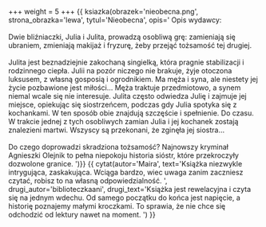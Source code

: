 +++
weight = 5
+++
{{ ksiazka(obrazek='nieobecna.png', strona_obrazka='lewa', tytul='Nieobecna', opis='
Opis wydawcy: <br /><br />
Dwie bliźniaczki, Julia i Julita, prowadzą osobliwą grę: zamieniają się ubraniem, zmieniają makijaż i fryzurę, żeby przejąć tożsamość tej drugiej.
<br/><br/>
Julita jest beznadziejnie zakochaną singielką, która pragnie stabilizacji i rodzinnego ciepła.
Julii na pozór niczego nie brakuje, żyje otoczona luksusem, z własną gosposią i ogrodnikiem. Ma męża i syna, ale niestety jej życie pozbawione jest miłości… Męża traktuje przedmiotowo, a synem niemal wcale się nie interesuje.
Julita często odwiedza Julię i zajmuje jej miejsce, opiekując się siostrzeńcem, podczas gdy Julia spotyka się z kochankami. W ten sposób obie znajdują szczęście i spełnienie. Do czasu. W trakcie jednej z tych osobliwych zamian Julia i jej kochanek zostają znalezieni martwi. Wszyscy są przekonani, że zginęła jej siostra…
<br/><br/>
Do czego doprowadzi skradziona tożsamość?
Najnowszy kryminał Agnieszki Olejnik to pełna niepokoju historia sióstr, które przekroczyły dozwolone granice. ')}}
{{ cytat(autor='Maira', text='Książka niezwykle intrygująca, zaskakująca. Wciąga bardzo, wiec uwaga zanim zaczniesz czytać, robisz to na własną odpowiedzialność. ', drugi_autor='biblioteczkaani', drugi_text='Książka jest rewelacyjna i czyta się na jednym wdechu. Od samego początku do końca jest napięcie, a historię poznajemy małymi kroczkami. To sprawia, że nie chce się odchodzić od lektury nawet na moment. ') }}
